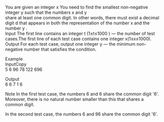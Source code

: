 You are given an integer x You need to find the smallest non-negative integer y such that the numbers x and y <br>
share at least one common digit. In other words, there must exist a decimal digit d
that appears in both the representation of the number x
and the number y
.
<br>
Input
The first line contains an integer t
(1≤t≤1000
) — the number of test cases.The first line of each test case contains one integer x(1≤x≤1000).
<br>
Output
For each test case, output one integer y — the minimum non-negative number that satisfies the condition.


Example <br>
InputCopy <br>
5
6
96
78
122
696

Output  <br>
6
6
7
1
6

Note
In the first test case, the numbers 6
 and 6
 share the common digit '6'. Moreover, there is no natural number smaller than this that shares a common digit.

In the second test case, the numbers 6
 and 96
 share the common digit '6'.


